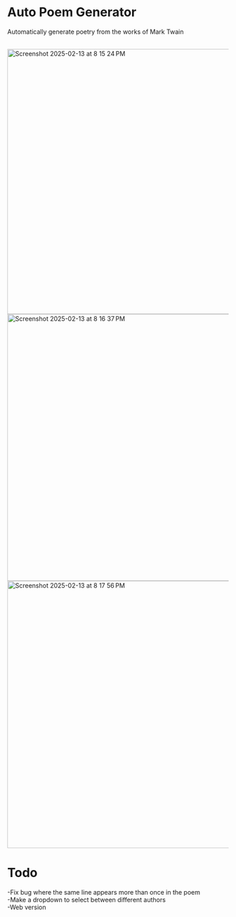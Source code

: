 # Auto Poem Generator

Automatically generate poetry from the works of Mark Twain

<br>

<img width="604" alt="Screenshot 2025-02-13 at 8 15 24 PM" src="https://github.com/user-attachments/assets/5de8b108-661e-433f-9c1e-18e1a019d16b" />

<img width="608" alt="Screenshot 2025-02-13 at 8 16 37 PM" src="https://github.com/user-attachments/assets/c790ed85-b101-4357-8a35-4c039cb8dc4b" />

<img width="609" alt="Screenshot 2025-02-13 at 8 17 56 PM" src="https://github.com/user-attachments/assets/6726b86d-9034-4d44-9a66-4938681e48e5" />

# Todo

-Fix bug where the same line appears more than once in the poem <br>
-Make a dropdown to select between different authors <br>
-Web version <br>


